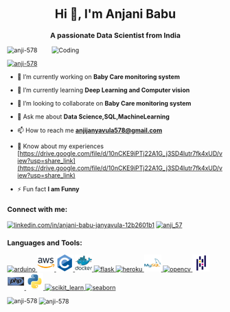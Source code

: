 <h1 align="center">Hi 👋, I'm Anjani Babu</h1>
<h3 align="center">A passionate Data Scientist from India</h3>
<img align="right" alt="Coding" width="400" src="https://thumbs.dreamstime.com/z/machine-learning-hand-robot-touching-binary-data-futuristic-artificial-intelligence-ai-deep-brain-representing-algorithm-148215070.jpg">
<p align="left"> <img src="https://komarev.com/ghpvc/?username=anji-578&label=Profile%20views&color=0e75b6&style=flat" alt="anji-578" /> </p>

<p align="left"> <a href="https://github.com/ryo-ma/github-profile-trophy"><img src="https://github-profile-trophy.vercel.app/?username=anji-578" alt="anji-578" /></a> </p>

- 🔭 I’m currently working on **Baby Care monitoring system**

- 🌱 I’m currently learning **Deep Learning and Computer vision**

- 👯 I’m looking to collaborate on **Baby Care monitoring system**

- 💬 Ask me about **Data Science,SQL,MachineLearning**

- 📫 How to reach me **anjijanyavula578@gmail.com**

- 📄 Know about my experiences [https://drive.google.com/file/d/10nCKE9iPTj22A1G_j3SD4lutr7fk4xUD/view?usp=share_link](https://drive.google.com/file/d/10nCKE9iPTj22A1G_j3SD4lutr7fk4xUD/view?usp=share_link)

- ⚡ Fun fact **I am Funny**

<h3 align="left">Connect with me:</h3>
<p align="left">
<a href="https://linkedin.com/in/linkedin.com/in/anjani-babu-janyavula-12b2601b1" target="blank"><img align="center" src="https://raw.githubusercontent.com/rahuldkjain/github-profile-readme-generator/master/src/images/icons/Social/linked-in-alt.svg" alt="linkedin.com/in/anjani-babu-janyavula-12b2601b1" height="30" width="40" /></a>
<a href="https://www.leetcode.com/anji_57" target="blank"><img align="center" src="https://raw.githubusercontent.com/rahuldkjain/github-profile-readme-generator/master/src/images/icons/Social/leet-code.svg" alt="anji_57" height="30" width="40" /></a>
</p>

<h3 align="left">Languages and Tools:</h3>
<p align="left"> <a href="https://www.arduino.cc/" target="_blank" rel="noreferrer"> <img src="https://cdn.worldvectorlogo.com/logos/arduino-1.svg" alt="arduino" width="40" height="40"/> </a> <a href="https://aws.amazon.com" target="_blank" rel="noreferrer"> <img src="https://raw.githubusercontent.com/devicons/devicon/master/icons/amazonwebservices/amazonwebservices-original-wordmark.svg" alt="aws" width="40" height="40"/> </a> <a href="https://www.cprogramming.com/" target="_blank" rel="noreferrer"> <img src="https://raw.githubusercontent.com/devicons/devicon/master/icons/c/c-original.svg" alt="c" width="40" height="40"/> </a> <a href="https://www.docker.com/" target="_blank" rel="noreferrer"> <img src="https://raw.githubusercontent.com/devicons/devicon/master/icons/docker/docker-original-wordmark.svg" alt="docker" width="40" height="40"/> </a> <a href="https://flask.palletsprojects.com/" target="_blank" rel="noreferrer"> <img src="https://www.vectorlogo.zone/logos/pocoo_flask/pocoo_flask-icon.svg" alt="flask" width="40" height="40"/> </a> <a href="https://heroku.com" target="_blank" rel="noreferrer"> <img src="https://www.vectorlogo.zone/logos/heroku/heroku-icon.svg" alt="heroku" width="40" height="40"/> </a> <a href="https://www.mysql.com/" target="_blank" rel="noreferrer"> <img src="https://raw.githubusercontent.com/devicons/devicon/master/icons/mysql/mysql-original-wordmark.svg" alt="mysql" width="40" height="40"/> </a> <a href="https://opencv.org/" target="_blank" rel="noreferrer"> <img src="https://www.vectorlogo.zone/logos/opencv/opencv-icon.svg" alt="opencv" width="40" height="40"/> </a> <a href="https://pandas.pydata.org/" target="_blank" rel="noreferrer"> <img src="https://raw.githubusercontent.com/devicons/devicon/2ae2a900d2f041da66e950e4d48052658d850630/icons/pandas/pandas-original.svg" alt="pandas" width="40" height="40"/> </a> <a href="https://www.php.net" target="_blank" rel="noreferrer"> <img src="https://raw.githubusercontent.com/devicons/devicon/master/icons/php/php-original.svg" alt="php" width="40" height="40"/> </a> <a href="https://www.python.org" target="_blank" rel="noreferrer"> <img src="https://raw.githubusercontent.com/devicons/devicon/master/icons/python/python-original.svg" alt="python" width="40" height="40"/> </a> <a href="https://scikit-learn.org/" target="_blank" rel="noreferrer"> <img src="https://upload.wikimedia.org/wikipedia/commons/0/05/Scikit_learn_logo_small.svg" alt="scikit_learn" width="40" height="40"/> </a> <a href="https://seaborn.pydata.org/" target="_blank" rel="noreferrer"> <img src="https://seaborn.pydata.org/_images/logo-mark-lightbg.svg" alt="seaborn" width="40" height="40"/> </a> </p>

<p><img align="left" src="https://github-readme-stats.vercel.app/api/top-langs?username=anji-578&show_icons=true&locale=en&layout=compact" alt="anji-578" /></p>

<p>&nbsp;<img align="center" src="https://github-readme-stats.vercel.app/api?username=anji-578&show_icons=true&locale=en" alt="anji-578" /></p>
